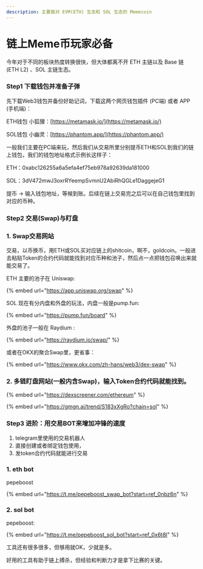 ```yaml
---
description: 主要面对 EVM(ETH) 生态和 SOL 生态的 Memecoin
---
```


# 链上Meme币玩家必备



今年对于不同的板块热度转换很快，但大体都离不开 ETH 主链以及 Base 链 (ETH L2) 、SOL 主链生态。

### Step1 下载钱包并准备子弹

先下载Web3钱包并备份好助记词，下载这两个网页钱包插件 (PC端) 或者 APP (手机端)：

ETH钱包 小狐狸：[https://metamask.io/](https://metamask.io/)

SOL钱包 小幽灵：[https://phantom.app/](https://phantom.app/)

一般我们主要在PC端来玩，然后我们从交易所里分别提币ETH和SOL到我们的链上钱包，我们的钱包地址格式示例长这样子：

ETH：0xabc126255a6a5efa4ef75eb978a92639da181000

SOL：3dV472mwJ3oxrRYeempSvmnU2AbiRhQGLe1DaggejeG1

提币 -> 输入钱包地址，等候到账。后续在链上交易完之后可以在自己钱包里找到对应的币种。



### Step2 交易(Swap)与盯盘

### 1. Swap交易网站

交易，以币换币，用ETH或SOL买对应链上的shitcoin，啊不，goldcoin。一般进去粘贴Token的合约代码就能找到对应币种和池子，然后点一点把钱包召唤出来就能交易了。

ETH 主要的池子在 Uniswap:

{% embed url="https://app.uniswap.org/swap" %}

SOL 现在有分内盘和外盘的玩法，内盘一般是pump.fun:

{% embed url="https://pump.fun/board" %}

外盘的池子一般在 Raydium :

{% embed url="https://raydium.io/swap/" %}

或者在OKX的聚合Swap里，更省事：

{% embed url="https://www.okx.com/zh-hans/web3/dex-swap" %}

### 2. 多链盯盘网站(一般内含Swap)，输入Token合约代码就能找到。

{% embed url="https://dexscreener.com/ethereum" %}

{% embed url="https://gmgn.ai/trend/S183xXgRo?chain=sol" %}

### Step3 进阶：用交易BOT来增加冲锋的速度

1. telegram里使用的交易机器人
2. 直接创建或者绑定钱包使用，
3. 发token合约代码就能进行交易&#x20;

### 1. eth bot&#x20;

pepeboost

{% embed url="https://t.me/pepeboost_swap_bot?start=ref_0nbz6n" %}

### 2. sol bot&#x20;

pepeboost:&#x20;

{% embed url="https://t.me/pepeboost_sol_bot?start=ref_0x6t8l" %}



工具还有很多很多，但够用就OK，少就是多。

好用的工具有助于链上搏杀，但经验和判断力才是拿下比赛的关键。












